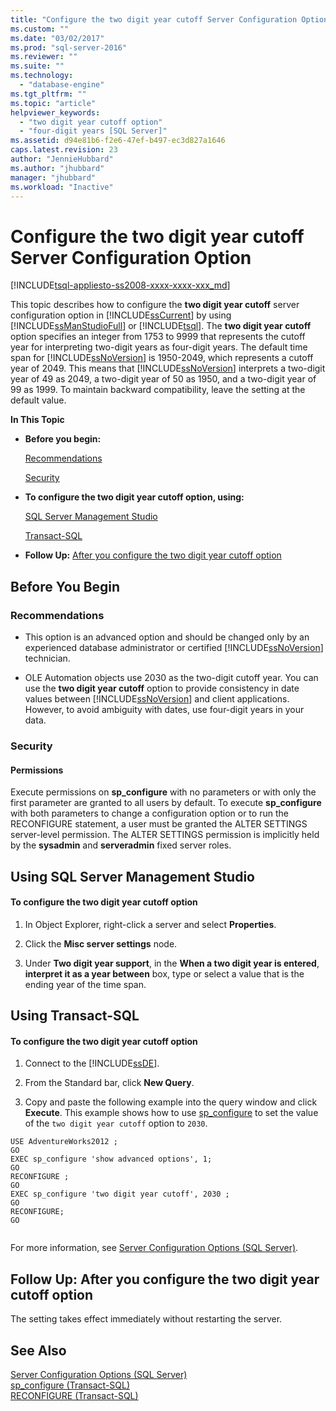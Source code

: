 ```yaml
---
title: "Configure the two digit year cutoff Server Configuration Option | Microsoft Docs"
ms.custom: ""
ms.date: "03/02/2017"
ms.prod: "sql-server-2016"
ms.reviewer: ""
ms.suite: ""
ms.technology: 
  - "database-engine"
ms.tgt_pltfrm: ""
ms.topic: "article"
helpviewer_keywords: 
  - "two digit year cutoff option"
  - "four-digit years [SQL Server]"
ms.assetid: d94e81b6-f2e6-47ef-b497-ec3d827a1646
caps.latest.revision: 23
author: "JennieHubbard"
ms.author: "jhubbard"
manager: "jhubbard"
ms.workload: "Inactive"
---
```

# Configure the two digit year cutoff Server Configuration Option
[!INCLUDE[tsql-appliesto-ss2008-xxxx-xxxx-xxx_md](../../includes/tsql-appliesto-ss2008-xxxx-xxxx-xxx-md.md)]

  This topic describes how to configure the **two digit year cutoff** server configuration option in [!INCLUDE[ssCurrent](../../includes/sscurrent-md.md)] by using [!INCLUDE[ssManStudioFull](../../includes/ssmanstudiofull-md.md)] or [!INCLUDE[tsql](../../includes/tsql-md.md)]. The **two digit year cutoff** option specifies an integer from 1753 to 9999 that represents the cutoff year for interpreting two-digit years as four-digit years. The default time span for [!INCLUDE[ssNoVersion](../../includes/ssnoversion-md.md)] is 1950-2049, which represents a cutoff year of 2049. This means that [!INCLUDE[ssNoVersion](../../includes/ssnoversion-md.md)] interprets a two-digit year of 49 as 2049, a two-digit year of 50 as 1950, and a two-digit year of 99 as 1999. To maintain backward compatibility, leave the setting at the default value.  
  
 **In This Topic**  
  
-   **Before you begin:**  
  
     [Recommendations](#Recommendations)  
  
     [Security](#Security)  
  
-   **To configure the two digit year cutoff option, using:**  
  
     [SQL Server Management Studio](#SSMSProcedure)  
  
     [Transact-SQL](#TsqlProcedure)  
  
-   **Follow Up:**  [After you configure the two digit year cutoff option](#FollowUp)  
  
##  <a name="BeforeYouBegin"></a> Before You Begin  
  
###  <a name="Recommendations"></a> Recommendations  
  
-   This option is an advanced option and should be changed only by an experienced database administrator or certified [!INCLUDE[ssNoVersion](../../includes/ssnoversion-md.md)] technician.  
  
-   OLE Automation objects use 2030 as the two-digit cutoff year. You can use the **two digit year cutoff** option to provide consistency in date values between [!INCLUDE[ssNoVersion](../../includes/ssnoversion-md.md)] and client applications. However, to avoid ambiguity with dates, use four-digit years in your data.  
  
###  <a name="Security"></a> Security  
  
####  <a name="Permissions"></a> Permissions  
 Execute permissions on **sp_configure** with no parameters or with only the first parameter are granted to all users by default. To execute **sp_configure** with both parameters to change a configuration option or to run the RECONFIGURE statement, a user must be granted the ALTER SETTINGS server-level permission. The ALTER SETTINGS permission is implicitly held by the **sysadmin** and **serveradmin** fixed server roles.  
  
##  <a name="SSMSProcedure"></a> Using SQL Server Management Studio  
  
#### To configure the two digit year cutoff option  
  
1.  In Object Explorer, right-click a server and select **Properties**.  
  
2.  Click the **Misc server settings** node.  
  
3.  Under **Two digit year support**, in the **When a two digit year is entered**, **interpret it as a year between** box, type or select a value that is the ending year of the time span.  
  
##  <a name="TsqlProcedure"></a> Using Transact-SQL  
  
#### To configure the two digit year cutoff option  
  
1.  Connect to the [!INCLUDE[ssDE](../../includes/ssde-md.md)].  
  
2.  From the Standard bar, click **New Query**.  
  
3.  Copy and paste the following example into the query window and click **Execute**. This example shows how to use [sp_configure](../../relational-databases/system-stored-procedures/sp-configure-transact-sql.md) to set the value of the `two digit year cutoff` option to `2030`.  
  
```tsql  
USE AdventureWorks2012 ;  
GO  
EXEC sp_configure 'show advanced options', 1;  
GO  
RECONFIGURE ;  
GO  
EXEC sp_configure 'two digit year cutoff', 2030 ;  
GO  
RECONFIGURE;  
GO  
  
```  
  
 For more information, see [Server Configuration Options &#40;SQL Server&#41;](../../database-engine/configure-windows/server-configuration-options-sql-server.md).  
  
##  <a name="FollowUp"></a> Follow Up: After you configure the two digit year cutoff option  
 The setting takes effect immediately without restarting the server.  
  
## See Also  
 [Server Configuration Options &#40;SQL Server&#41;](../../database-engine/configure-windows/server-configuration-options-sql-server.md)   
 [sp_configure &#40;Transact-SQL&#41;](../../relational-databases/system-stored-procedures/sp-configure-transact-sql.md)   
 [RECONFIGURE &#40;Transact-SQL&#41;](../../t-sql/language-elements/reconfigure-transact-sql.md)  
  
  
